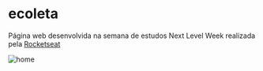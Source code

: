 # ecoleta

Página web desenvolvida na semana de estudos Next Level Week realizada pela [Rocketseat](https://rocketseat.com.br/)

![home](https://user-images.githubusercontent.com/37811034/83910519-18dbeb00-a741-11ea-84b9-bf837702d131.PNG)
